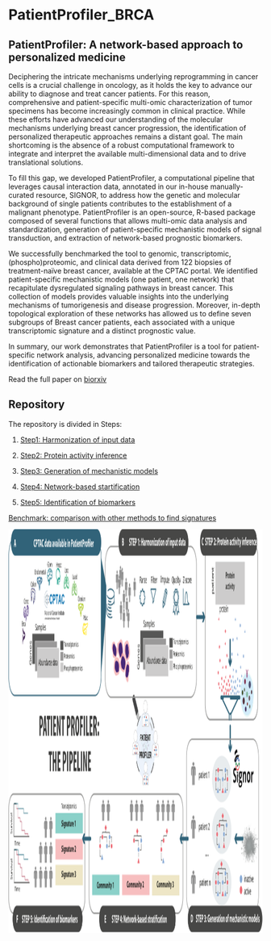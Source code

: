 # PatientProfiler_BRCA

## PatientProfiler: A network-based approach to personalized medicine

Deciphering the intricate mechanisms underlying reprogramming in cancer cells is a crucial challenge in oncology, as it holds the key to advance our ability to diagnose and treat cancer patients. For this reason, comprehensive and patient-specific multi-omic characterization of tumor specimens has become increasingly common in clinical practice. While these efforts have advanced our understanding of the molecular mechanisms underlying breast cancer progression, the identification of personalized therapeutic approaches remains a distant goal. The main shortcoming is the absence of a robust computational framework to integrate and interpret the available multi-dimensional data and to drive translational solutions.

To fill this gap, we developed PatientProfiler, a computational pipeline that leverages causal interaction data, annotated in our in-house manually-curated resource, SIGNOR, to address how the genetic and molecular background of single patients contributes to the establishment of a malignant phenotype. PatientProfiler is an open-source, R-based package composed of several functions that allows multi-omic data analysis and standardization, generation of patient-specific mechanistic models of signal transduction, and extraction of network-based prognostic biomarkers.

We successfully benchmarked the tool to genomic, transcriptomic, (phospho)proteomic, and clinical data derived from 122 biopsies of treatment-naïve breast cancer, available at the CPTAC portal. We identified patient-specific mechanistic models (one patient, one network) that recapitulate dysregulated signaling pathways in breast cancer. This collection of models provides valuable insights into the underlying mechanisms of tumorigenesis and disease progression. Moreover, in-depth topological exploration of these networks has allowed us to define seven subgroups of Breast cancer patients, each associated with a unique transcriptomic signature and a distinct prognostic value.

In summary, our work demonstrates that PatientProfiler is a tool for patient-specific network analysis, advancing personalized medicine towards the identification of actionable biomarkers and tailored therapeutic strategies.

Read the full paper on [biorxiv](https://www.biorxiv.org/content/10.1101/2025.01.31.635886v1.full)

## Repository

The repository is divided in Steps:


1.  [Step1: Harmonization of input data](https://html-preview.github.io/?url=https://github.com/SaccoPerfettoLab/PatientProfiler_BRCA/blob/main/Step1/Step1.html)

2.  [Step2: Protein activity inference](https://html-preview.github.io/?url=https://github.com/SaccoPerfettoLab/PatientProfiler_BRCA/blob/main/Step2/Step2.html)

3.  [Step3: Generation of mechanistic models](https://html-preview.github.io/?url=https://github.com/SaccoPerfettoLab/PatientProfiler_BRCA/blob/main/Step3/Step3.html)

4.  [Step4: Network-based startification](https://html-preview.github.io/?url=https://github.com/SaccoPerfettoLab/PatientProfiler_BRCA/blob/main/Step4/Step4.html)

5.  [Step5: Identification of biomarkers](https://html-preview.github.io/?url=https://github.com/SaccoPerfettoLab/PatientProfiler_BRCA/blob/main/Step4/Step5.html)

  [Benchmark: comparison with other methods to find signatures](https://html-preview.github.io/?url=https://github.com/SaccoPerfettoLab/PatientProfiler_BRCA/blob/main/Step4/Benchmark.html)


<img src="./img/Figure1-2.svg" width="720" height="800"/>
